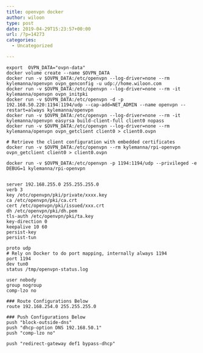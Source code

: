 ```yaml
---
title: openvpn docker
author: wiloon
type: post
date: 2019-04-29T15:23:57+00:00
url: /?p=14273
categories:
  - Uncategorized

---
```

<pre><code class="language-bash line-numbers">export  OVPN_DATA="ovpn-data"
docker volume create --name $OVPN_DATA
docker run -v $OVPN_DATA:/etc/openvpn --log-driver=none --rm kylemanna/openvpn ovpn_genconfig -u udp://home.wiloon.com
docker run -v $OVPN_DATA:/etc/openvpn --log-driver=none --rm -it kylemanna/openvpn ovpn_initpki
docker run -v $OVPN_DATA:/etc/openvpn -d -p 192.168.50.220:1194:1194/udp --cap-add=NET_ADMIN --name openvpn --restart=always kylemanna/openvpn
docker run -v $OVPN_DATA:/etc/openvpn --log-driver=none --rm -it kylemanna/openvpn easyrsa build-client-full client0 nopass
docker run -v $OVPN_DATA:/etc/openvpn --log-driver=none --rm kylemanna/openvpn ovpn_getclient client0 &gt; client0.ovpn

# Retrieve the client configuration with embedded certificates
docker run -v $OVPN_DATA:/etc/openvpn --rm kylemanna/rpi-openvpn ovpn_getclient client0 &gt; client0.ovpn

docker run -v $OVPN_DATA:/etc/openvpn -p 1194:1194/udp --privileged -e DEBUG=1 kylemanna/rpi-openvpn

</code></pre>

<pre><code class="language-bash line-numbers">server 192.168.255.0 255.255.255.0
verb 3
key /etc/openvpn/pki/private/xxxx.key
ca /etc/openvpn/pki/ca.crt
cert /etc/openvpn/pki/issued/xxx.crt
dh /etc/openvpn/pki/dh.pem
tls-auth /etc/openvpn/pki/ta.key
key-direction 0
keepalive 10 60
persist-key
persist-tun

proto udp
# Rely on Docker to do port mapping, internally always 1194
port 1194
dev tun0
status /tmp/openvpn-status.log

user nobody
group nogroup
comp-lzo no

### Route Configurations Below
route 192.168.254.0 255.255.255.0

### Push Configurations Below
push "block-outside-dns"
push "dhcp-option DNS 192.168.50.1"
push "comp-lzo no"

push "redirect-gateway def1 bypass-dhcp"
</code></pre>